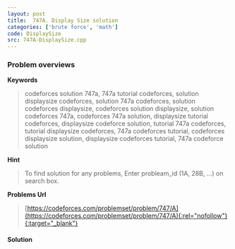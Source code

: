 ```yaml
---
layout: post
title:  747A. Display Size solution
categories: ['brute force', 'math']
code: DisplaySize
src: 747A-DisplaySize.cpp
---
```

### **Problem overviews**

**Keywords**
> codeforces solution 747a, 747a tutorial codeforces, solution displaysize codeforces, solution 747a codeforces, solution codeforces displaysize, codeforces solution displaysize, solution codeforces 747a, codeforces 747a solution, displaysize tutorial codeforces, displaysize codeforce solution, tutorial 747a codeforces, tutorial displaysize codeforces, 747a codeforces tutorial, codeforces displaysize solution, displaysize codeforces tutorial, 747a codeforce solution

**Hint**
> To find solution for any problems, Enter probleam_id (1A, 28B, ...) on search box. 

**Problems Url**
> [https://codeforces.com/problemset/problem/747/A](https://codeforces.com/problemset/problem/747/A){:rel="nofollow"}{:target="_blank"}

#### **Solution**



